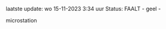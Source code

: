 laatste update: 
wo 15-11-2023  3:34   uur 
Status: FAALT - geel - 
<div class="service Y">microstation</div>